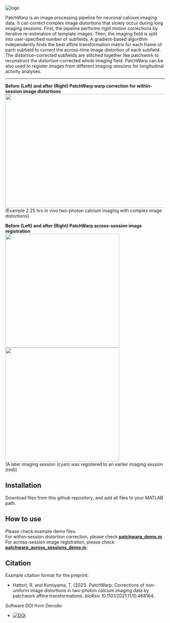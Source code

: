 ![logo](https://user-images.githubusercontent.com/25396523/130375407-d5a7646c-3b4e-42cb-baa5-268f02f68595.png)


PatchWarp is an image processing pipeline for neuronal calcium imaging data. It can correct complex image distortions that slowly occur during long imaging sessions. First, the pipeline performs rigid motion corrections by iterative re-estimation of template images. Then, the imaging field is split into user-specified number of subfields. A gradient-based algorithm independently finds the best affine transformation matrix for each frame of each subfield to correct the across-time image distortion of each subfield. The distortion-corrected subfields are stitched together like patchwork to reconstruct the distortion-corrected whole imaging field. PatchWarp can be also used to register images from different imaging sessions for longitudinal activity analyses.

---
**Before (Left) and after (Right) PatchWarp warp correction for within-session image distortions**
<img src="https://user-images.githubusercontent.com/25396523/131230196-1938d133-6ea5-4814-af53-41e9a949ddae.gif" width="720" height="360">  
(Example 2.25 hrs *in vivo* two-photon calcium imaging with complex image distortions)

**Before (Left) and after (Right) PatchWarp across-session image registration**   
<img src="https://user-images.githubusercontent.com/25396523/134836357-30dc6772-b6a7-487e-83b5-adc272076db9.jpg" width="360" height="360"> <img src="https://user-images.githubusercontent.com/25396523/134836358-9c686950-db99-45e5-a43f-d596964c09bf.jpg" width="360" height="360">  
(A later imaging session (cyan) was registered to an earlier imaging session (red))

## Installation
Download files from this github repository, and add all files to your MATLAB path.

## How to use
Please check example demo files.   
For within-session distortion correction, please check [**patchwarp_demo.m**](https://github.com/ryhattori/PatchWarp/blob/main/PatchWarp/patchwarp_demo.m).   
For across-session image registration, please check [**patchwarp_across_sessions_demo.m**](https://github.com/ryhattori/PatchWarp/blob/main/PatchWarp/patchwarp_across_sessions_demo.m).

## Citation
Example citation format for the preprint:  
- Hattori, R. and Komiyama, T. (2021). PatchWarp: Corrections of non-uniform image distortions in two-photon calcium imaging data by patchwork affine transformations. _bioRxiv_ 10.1101/2021.11.10.468164.

Software DOI from Zenodo:   
- [![DOI](https://zenodo.org/badge/DOI/10.5281/zenodo.5232757.svg)](https://doi.org/10.5281/zenodo.5232757)
